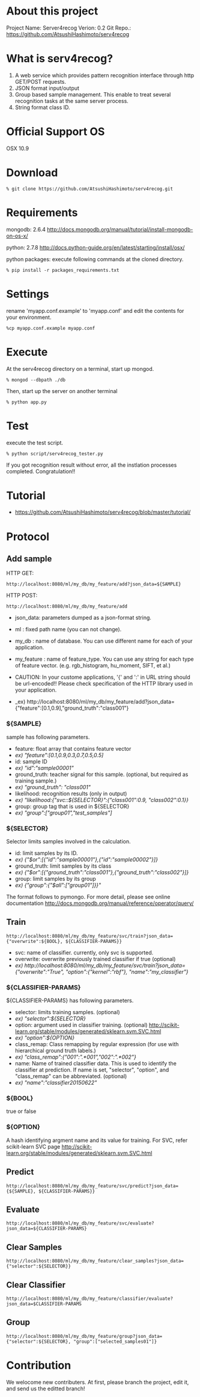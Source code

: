 # About this project
Project Name: Server4recog
Verion:	      0.2
Git Repo.:    https://github.com/AtsushiHashimoto/serv4recog

# What is serv4recog?
1. A web service which provides pattern recognition interface through http GET/POST requests.
2. JSON format input/output
3. Group based sample management. This enable to treat several recognition tasks at the same server process.
4. String format class ID.

# Official Support OS
OSX 10.9

# Download
    % git clone https://github.com/AtsushiHashimoto/serv4recog.git

# Requirements
mongodb:			2.6.4
http://docs.mongodb.org/manual/tutorial/install-mongodb-on-os-x/

python:       2.7.8
http://docs.python-guide.org/en/latest/starting/install/osx/

python packages: execute following commands at the cloned directory.

    % pip install -r packages_requirements.txt

# Settings
rename 'myapp.conf.example' to 'myapp.conf' and edit the contents for your environment.

    %cp myapp.conf.example myapp.conf

# Execute
At the serv4recog directory on a terminal, start up mongod.

    % mongod --dbpath ./db

Then, start up the server on another terminal

    % python app.py

# Test
execute the test script.

    % python script/serv4recog_tester.py

If you got recognition result without error, all the instlation processes completed.
Congratulation!!

# Tutorial
 
- https://github.com/AtsushiHashimoto/serv4recog/blob/master/tutorial/

# Protocol
## Add sample
HTTP GET:

    http://localhost:8080/ml/my_db/my_feature/add?json_data=${SAMPLE}

HTTP POST:
 
    http://localhost:8080/ml/my_db/my_feature/add
- json_data: parameters dumped as a json-format string. 
- ml      : fixed path name (you can not change).
- my_db   : name of database. You can use different name for each of your application.
- my_feature : name of feature_type. You can use any string for each type of feature vector. (e.g. rgb_histogram, hu_moment, SIFT, et al.)

- CAUTION: In your custome applications, '{' and ':' in URL string should be url-encoded!! Please check specification of the HTTP library used in your application.
- _ex) http://localhost:8080/ml/my_db/my_feature/add?json_data={"feature":[0.1,0.9],"ground_truth":"class001"}

### ${SAMPLE}
sample has following parameters.

- feature: float array that contains feature vector
 - _ex) "feature":[0.1,0.9,0.3,0.7,0.5,0.5]_
- id: sample ID
 - _ex) "id":"sample00001"_
- ground_truth: teacher signal for this sample. (optional, but required as training sample.)
 - _ex) "ground_truth": "class001"_
- likelihood: recognition results (only in output)
 - _ex) "likelihood:{"svc::${SELECTOR}":{"class001":0.9, "class002":0.1}}_
- group: group tag that is used in ${SELECTOR}
 - _ex) "group":["group01","test_samples"]_

### ${SELECTOR}
Selector limits samples involved in the calculation.

- id: limit samples by its ID.
 - _ex) {"$or":[{"id":"sample00001"},{"id":"sample00002"}]}_
- ground_truth: limit samples by its class
 - _ex) {"$or":[{"ground_truth":"class001"},{"ground_truth":"class002"}]}_
- group: limit samples by its group
 - _ex) {"group":{"$all":["group01"]}}"_

The format follows to pymongo. For more detail, please see online documentation
    http://docs.mongodb.org/manual/reference/operator/query/


## Train
    http://localhost:8080/ml/my_db/my_feature/svc/train?json_data={"overwrite":${BOOL}, ${CLASSIFIER-PARAMS}}
- svc: name of classifier. currently, only svc is supported.
- overwrite: overwrite previously trained classifier if true (optional)
- _ex) http://localhost:8080/ml/my_db/my_feature/svc/train?json_data={"overwrite":"True", "option":{"kernel":"rbf"}, "name":"my_classifier"}_

### ${CLASSIFIER-PARAMS}
${CLASSIFIER-PARAMS} has following parameters.

- selector: limits training samples. (optional)
 - _ex) "selector":${SELECTOR}_
- option: argument used in classifier training. (optional)
    http://scikit-learn.org/stable/modules/generated/sklearn.svm.SVC.html
 - _ex) "option":${OPTION}_
- class_remap: Class remapping by regular expression (for use with hierarchical ground truth labels.)
 - _ex) "class_remap":{"001":".*001","002":".*002"}_
- name: Name of trained classifier data. This is used to identify the classifier at prediction. If name is set, "selector", "option", and "class_remap" can be abbreviated. (optional)
 - _ex) "name":"classifier20150622"_

### ${BOOL}
true or false

### ${OPTION}
A hash identifying argment name and its value for training. For SVC, refer scikit-learn SVC
page
    http://scikit-learn.org/stable/modules/generated/sklearn.svm.SVC.html

## Predict
    http://localhost:8080/ml/my_db/my_feature/svc/predict?json_data={${SAMPLE}, ${CLASSIFIER-PARAMS}}

## Evaluate
    http://localhost:8080/ml/my_db/my_feature/svc/evaluate?json_data=${CLASSIFIER-PARAMS}

## Clear Samples
    http://localhost:8080/ml/my_db/my_feature/clear_samples?json_data={"selector":${SELECTOR}}

## Clear Classifier
    http://localhost:8080/ml/my_db/my_feature/classifier/evaluate?json_data=$CLASSIFIER-PARAMS

## Group
    http://localhost:8080/ml/my_db/my_feature/group?json_data={"selector":${SELECTOR}, "group":["selected_samples01"]}

# Contribution
We welocome new contributers. At first, please branch the project, edit it, and send us the editted branch!

